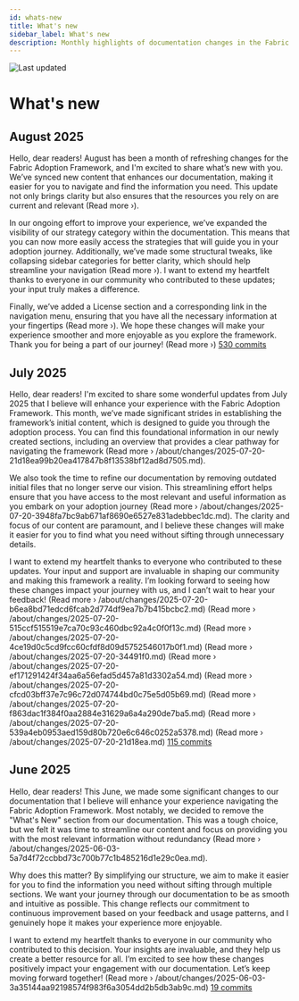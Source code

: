 ```yaml
---
id: whats-new
title: What's new
sidebar_label: What's new
description: Monthly highlights of documentation changes in the Fabric Adoption Framework.
---
```


![Last updated](https://img.shields.io/badge/last%20updated-"2025--08--08-brightgreen)

# What's new

## August 2025

Hello, dear readers! August has been a month of refreshing changes for the Fabric Adoption Framework, and I'm excited to share what’s new with you. We’ve synced new content that enhances our documentation, making it easier for you to navigate and find the information you need. This update not only brings clarity but also ensures that the resources you rely on are current and relevant (Read more ›).

In our ongoing effort to improve your experience, we’ve expanded the visibility of our strategy category within the documentation. This means that you can now more easily access the strategies that will guide you in your adoption journey. Additionally, we’ve made some structural tweaks, like collapsing sidebar categories for better clarity, which should help streamline your navigation (Read more ›). I want to extend my heartfelt thanks to everyone in our community who contributed to these updates; your input truly makes a difference.

Finally, we’ve added a License section and a corresponding link in the navigation menu, ensuring that you have all the necessary information at your fingertips (Read more ›). We hope these changes will make your experience smoother and more enjoyable as you explore the framework. Thank you for being a part of our journey! (Read more ›) [530 commits](https://github.com/TheTrustedAdvisor/FabricAdoptionFramework/commits/main?since=2025-08-01&until=2025-08-31)

## July 2025

Hello, dear readers! I'm excited to share some wonderful updates from July 2025 that I believe will enhance your experience with the Fabric Adoption Framework. This month, we’ve made significant strides in establishing the framework’s initial content, which is designed to guide you through the adoption process. You can find this foundational information in our newly created sections, including an overview that provides a clear pathway for navigating the framework (Read more › /about/changes/2025-07-20-21d18ea99b20ea417847b8f13538bf12ad8d7505.md). 

We also took the time to refine our documentation by removing outdated initial files that no longer serve our vision. This streamlining effort helps ensure that you have access to the most relevant and useful information as you embark on your adoption journey (Read more › /about/changes/2025-07-20-3948fa7bc9ab671af8690e6527e831adebbec1dc.md). The clarity and focus of our content are paramount, and I believe these changes will make it easier for you to find what you need without sifting through unnecessary details.

I want to extend my heartfelt thanks to everyone who contributed to these updates. Your input and support are invaluable in shaping our community and making this framework a reality. I’m looking forward to seeing how these changes impact your journey with us, and I can’t wait to hear your feedback! (Read more › /about/changes/2025-07-20-b6ea8bd71edcd6fcab2d774df9ea7b7b415bcbc2.md) (Read more › /about/changes/2025-07-20-515ccf515519e7ca70c93c460dbc92a4c0f0f13c.md) (Read more › /about/changes/2025-07-20-4ce19d0c5cd9fcc60cfdf8d09d5752546017b0f1.md) (Read more › /about/changes/2025-07-20-34491f0.md) (Read more › /about/changes/2025-07-20-ef171291424f34aa6a56efad5d457a81d3302a54.md) (Read more › /about/changes/2025-07-20-cfcd03bff37e7c96c72d074744bd0c75e5d05b69.md) (Read more › /about/changes/2025-07-20-f863dac1f384f0aa2884e31629a6a4a290de7ba5.md) (Read more › /about/changes/2025-07-20-539a4eb0953aed159d80b720e6c646c0252a5378.md) (Read more › /about/changes/2025-07-20-21d18ea.md) [115 commits](https://github.com/TheTrustedAdvisor/FabricAdoptionFramework/commits/main?since=2025-07-01&until=2025-07-31)

## June 2025

Hello, dear readers! This June, we made some significant changes to our documentation that I believe will enhance your experience navigating the Fabric Adoption Framework. Most notably, we decided to remove the "What's New" section from our documentation. This was a tough choice, but we felt it was time to streamline our content and focus on providing you with the most relevant information without redundancy (Read more › /about/changes/2025-06-03-5a7d4f72ccbbd73c700b77c1b485216d1e29c0ea.md).

Why does this matter? By simplifying our structure, we aim to make it easier for you to find the information you need without sifting through multiple sections. We want your journey through our documentation to be as smooth and intuitive as possible. This change reflects our commitment to continuous improvement based on your feedback and usage patterns, and I genuinely hope it makes your experience more enjoyable.

I want to extend my heartfelt thanks to everyone in our community who contributed to this decision. Your insights are invaluable, and they help us create a better resource for all. I’m excited to see how these changes positively impact your engagement with our documentation. Let’s keep moving forward together! (Read more › /about/changes/2025-06-03-3a35144aa92198574f983f6a3054dd2b5db3ab9c.md) [19 commits](https://github.com/TheTrustedAdvisor/FabricAdoptionFramework/commits/main?since=2025-06-01&until=2025-06-30)
